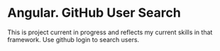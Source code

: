 # Angular. GitHub User Search
This is project current in progress and reflects my current skills in that framework. Use github login to search users.

